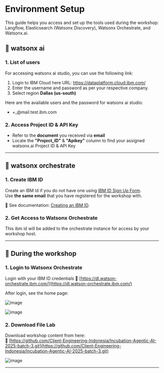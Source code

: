 # Environment Setup 
This guide helps you access and set up the tools used during the workshop: Langflow, Elasticsearch (Watsonx Discovery), Watsonx Orchestrate, and Watsonx.ai.

## 📌 watsonx ai

### 1. List of users
For accessing watsonx ai studio, you can use the following link:

1. Login to IBM Cloud here URL: https://dataplatform.cloud.ibm.com/ 
2. Enter the username and password as per your respective company.
3. Select region **Dallas (us-south)**

Here are the available users and the password for watsonx ai studio:

- <your ibm email>+<company name>_<number>@mail.test.ibm.com

### 2. Access Project ID & API Key
- Refer to the **document** you received via **email**
- Locate the **"Project_ID"** & **"Apikey"** column to find your assigned watsonx.ai Project ID & API Key


---


## 📌 watsonx orchestrate

### 1. Create IBM ID
Create an IBM Id if you do not have one using [IBM ID Sign Up Form](https://www.ibm.com/account/reg/us-en/signup?formid=urx-19776).  
Use **the same email** that you have registered for the workshop with.

📖 See documentation: [Creating an IBM ID](https://www.ibm.com/docs/en/cds-saas-flex?topic=support-how-create-ibmid).

### 2. Get Access to Watsonx Orchestrate
This ibm id will be added to the orchestrate instance for access by your workshop host.

---

## 🚀 During the workshop

### 1. Login to Watsonx Orchestrate

Login with your IBM ID credentials
🔗 [https://dl.watson-orchestrate.ibm.com/](https://dl.watson-orchestrate.ibm.com/)

After login, see the home page:

![image](https://github.com/user-attachments/assets/a45bc10f-4042-4c43-a99e-a4f77febdae0)

![image](https://github.com/user-attachments/assets/d5cb16da-304e-495d-899d-38082f9c8f5b)

### 2. Download File Lab

Download workshop content from here:  
🔗 [https://github.com/Client-Engineering-Indonesia/Incubation-Agentic-AI-2025-batch-3.git](https://github.com/Client-Engineering-Indonesia/Incubation-Agentic-AI-2025-batch-3.git)

![image](https://github.com/user-attachments/assets/49ff86dc-f366-4554-bc90-1be593c582d2)

---


